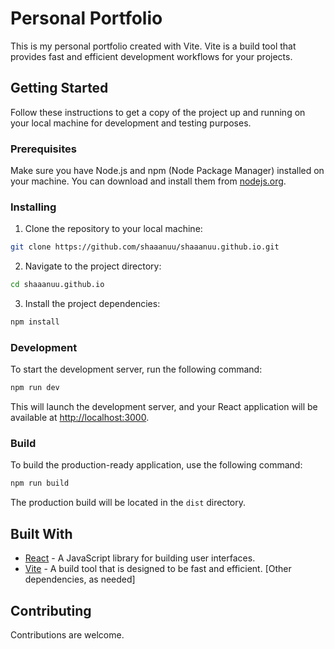 # Personal Portfolio

This is my personal portfolio created with Vite. Vite is a build tool that provides fast and efficient development workflows for your projects.

## Getting Started

Follow these instructions to get a copy of the project up and running on your local machine for development and testing purposes.

### Prerequisites

Make sure you have Node.js and npm (Node Package Manager) installed on your machine. You can download and install them from [nodejs.org](https://nodejs.org/).

### Installing

1. Clone the repository to your local machine:

```bash
git clone https://github.com/shaaanuu/shaaanuu.github.io.git
```

2. Navigate to the project directory:

```bash
cd shaaanuu.github.io
```

3. Install the project dependencies:

```bash
npm install
```

### Development

To start the development server, run the following command:

```bash
npm run dev
```

This will launch the development server, and your React application will be available at [http://localhost:3000](http://localhost:3000).

### Build

To build the production-ready application, use the following command:

```bash
npm run build
```

The production build will be located in the `dist` directory.

## Built With

- [React](https://reactjs.org/) - A JavaScript library for building user interfaces.
- [Vite](https://vitejs.dev/) - A build tool that is designed to be fast and efficient. [Other dependencies, as needed]

## Contributing

Contributions are welcome.